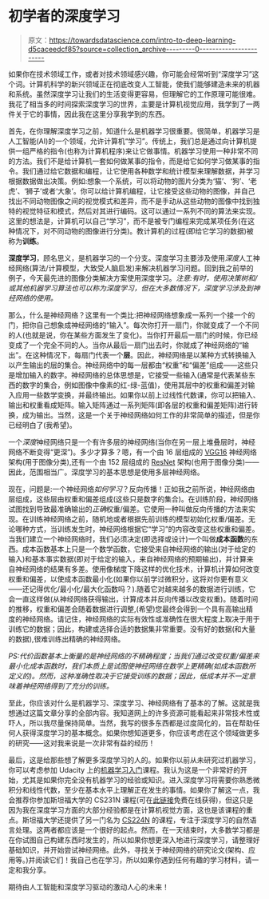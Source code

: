 # 初学者的深度学习

> 原文：<https://towardsdatascience.com/intro-to-deep-learning-d5caceedcf85?source=collection_archive---------0----------------------->

如果你在技术领域工作，或者对技术领域感兴趣，你可能会经常听到“深度学习”这个词。计算机科学的新兴领域正在彻底改变人工智能，使我们能够建造未来的机器和系统。虽然深度学习让我们的生活变得更容易，但理解它的工作原理可能很难。我花了相当多的时间探索深度学习的世界，主要是计算机视觉应用，我学到了一两件关于它的事情，因此我在这里分享我学到的东西。

首先，在你理解深度学习之前，知道什么是机器学习很重要。很简单，机器学习是人工智能(AI)的一个领域，允许计算机“学习”。传统上，我们总是通过向计算机提供一组严格的指令(也称为计算机程序)来让它做事情。机器学习使用一种非常不同的方法。我们不是给计算机一套如何做某事的指令，而是给它如何学习做某事的指令。我们通过给它数据和编程，让它使用各种数学和统计模型来理解数据，并学习根据数据做出决策。例如:想象一个系统，可以将动物的图片分类为‘猫’、‘狗’、‘老虎’、‘狮子’或者‘大象’。你可以给计算机编程，让它接受这些动物的图像，并自己找出不同动物图像之间的视觉模式和差异，而不是手动从这些动物的图像中找到独特的视觉特征和模式，然后对其进行编码。这可以通过一系列不同的算法来实现。这里的想法是，计算机可以自己“学习”，而不是被专门编程来完成某项任务(在这种情况下，对不同动物的图像进行分类)。教计算机的过程(即给它学习的数据)被称为**训练**。

**深度学习**，顾名思义，是机器学习的一个分支。深度学习主要涉及使用*深度*人工神经网络(算法/计算模型，大致受人脑启发)来解决机器学习问题。回到我之前举的例子，今天最先进的图像分类解决方案使用深度学习。*注意:有时，使用决策树和/或其他机器学习算法也可以称为深度学习，但在大多数情况下，深度学习涉及到神经网络的使用。*

那么，什么是神经网络？这里有一个类比:把神经网络想象成一系列一个接一个的门，把你自己想象成神经网络的“输入”。每次你打开一扇门，你就变成了一个不同的人(也就是说，你在某些方面发生了变化)。当你打开最后一扇门的时候，你已经变成了一个完全不同的人。当你从最后一扇门出去时，你就成了神经网络的“输出”。在这种情况下，每扇门代表一个**层**。因此，神经网络是以某种方式转换输入以产生输出的层的集合。神经网络中的每一层都由“权重”和“偏差”组成——这些只是增加输入的数字。神经网络的总体思想是，它接受一些输入(通常是代表某些东西的数字的集合，例如图像中像素的红-绿-蓝值)，使用其层中的权重和偏差对输入应用一些数学变换，并最终输出。如果你以前上过线性代数课，你可以把输入、输出和权重看成矩阵。输入矩阵通过一系列矩阵(即各层的权重和偏差矩阵)进行转换，成为输出。当然，这是一个关于神经网络如何工作的非常简单的描述，但是你已经明白了(我希望)。

一个*深度*神经网络只是一个有许多层的神经网络(当你在另一层上堆叠层时，神经网络不断变得“更深”)。多少才算多？嗯，有一个由 16 层组成的 [VGG16](https://arxiv.org/pdf/1409.1556v6.pdf) 神经网络架构(用于图像分类),还有一个由 152 层组成的 [ResNet](https://arxiv.org/pdf/1512.03385.pdf) 架构(也用于图像分类)——因此，范围相当广。深度学习的基本思想是使用多层神经网络。

现在，问题是:一个神经网络*如何学习*？反向传播！正如我之前所说，神经网络由层组成，这些层由权重和偏差组成(这些只是数字的集合)。在训练阶段，神经网络试图找到导致最准确输出的*正确*权重/偏差。它使用一种叫做反向传播的方法来实现。在训练神经网络之前，随机地或者根据先前训练的模型初始化权重/偏差。无论哪种方式，当训练发生时，神经网络根据它“学习”的内容改变这些权重和偏差。当我们建立一个神经网络时，我们必须决定(即选择或设计)一个叫做**成本函数**的东西。成本函数基本上只是一个数学函数，它接受来自神经网络的输出(对于给定的输入)和基本事实数据(即对于给定的输入，来自神经网络的预期输出)，并计算来自神经网络的结果有多差。使用像梯度下降这样的优化技术，计算机计算如何改变权重和偏差，以使成本函数最小化(如果你以前学过微积分，这将对你更有意义——还记得优化/最小化/最大化函数吗？).随着它对越来越多的数据进行训练，它会一直这样做(从神经网络获得输出，计算成本并反向传播以改变权重)。随着时间的推移，权重和偏差会随着数据进行调整,(希望)您最终会得到一个具有高输出精度的神经网络。请记住，神经网络的实际有效性或准确性在很大程度上取决于用于训练它的数据；因此，构建或选择合适的数据集非常重要。没有好的数据(和大量的数据),很难训练出精确的神经网络。

*PS:代价函数基本上衡量的是神经网络的不精确程度；当我们通过改变权重/偏差来最小化成本函数时，我们本质上是试图使神经网络在数学上更精确(如成本函数所定义的)。*然而，这种准确性取决于它接受训练的数据；因此，低成本并不一定意味着神经网络得到了充分的训练。**

至此，你应该对什么是机器学习、深度学习、神经网络有了基本的了解。这就是我想通过这篇文章分享的全部内容。我知道网上的许多资源可能看起来非常技术性或吓人，所以我尽量保持简单。当然，我写的很多东西都是过度简化的，旨在帮助任何人获得深度学习的基本概念。如果你想知道更多，你应该考虑在这个领域做更多的研究——这对我来说是一次非常有益的经历！

最后，这是给那些想了解更多深度学习的人的。如果你以前从未研究过机器学习，你可以考虑参加 Udacity 上的[机器学习入门](https://www.udacity.com/course/intro-to-machine-learning--ud120)课程。我认为这是一个非常好的开始，尤其是如果你完全没有机器学习的经验或知识。进入深度学习将需要你熟悉微积分和线性代数，至少在基本水平上理解正在发生的事情。如果你了解这一点，我会推荐你参加斯坦福大学的 CS231N 课程(可在[此链接](http://cs231n.github.io/)免费在线获得)，但这只是因为我在深度学习方面的大部分经验都是在计算机视觉方面，这也是该课程的重点。斯坦福大学还提供了另一门名为 [CS224N](http://web.stanford.edu/class/cs224n/) 的课程，专注于深度学习的自然语言处理。这两者都应该是一个很好的起点。然而，在一天结束时，大多数学习都是在你试图自己构建东西时发生的，所以如果你想更深入地进行深度学习，请整理好基础知识，并开始尝试神经网络。此外，寻找关于神经网络的研究论文(架构、应用等。)并阅读它们！我自己也在学习，所以如果你遇到任何有趣的学习材料，请一定和我分享。

期待由人工智能和深度学习驱动的激动人心的未来！